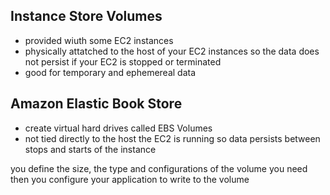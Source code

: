 ## Instance Store Volumes
- provided wiuth some EC2 instances
- physically attatched to the host of your EC2 instances so the data does not persist if your EC2 is stopped or terminated
- good for temporary and ephemereal data

## Amazon Elastic Book Store
- create virtual hard drives called EBS Volumes
- not tied directly to the host the EC2 is running so data persists between stops and starts of the instance

you define the size, the type and configurations of the volume you need then you configure your application to write to the volume